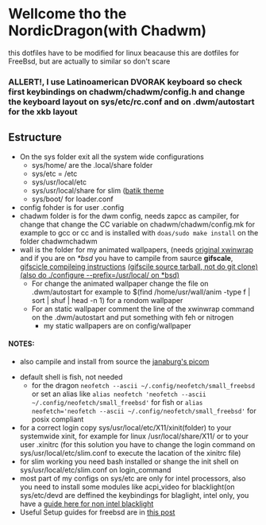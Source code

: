 # Wellcome tho the NordicDragon(with Chadwm)
this dotfiles have to be modified for linux beacause this are dotfiles for FreeBsd, but are actually to similar so don't scare

### ALLERT!, I use Latinoamerican DVORAK keyboard so check first keybindings on chadwm/chadwm/config.h and change the keyboard layout on sys/etc/rc.conf  and on .dwm/autostart for the xkb layout

## Estructure

- On the sys folder exit all the system wide configurations
    - sys/home/ are the .local/share folder
    - sys/etc = /etc
    - sys/usr/local/etc 
    - sys/usr/local/share for slim ([batik theme](https://www.deviantart.com/owl4ce/art/Floflo-Batik-SLiM-Themes-861519439)
    - sys/boot/ for loader.conf
- config fohder is for user .config
- chadwm folder is for the dwm config, needs zapcc as campiler, for change that change the CC variable on chadwm/chadwm/config.mk for example to gcc or cc and is installed with `doas/sudo make install` on the folder chadwmchadwm 
- wall is the folder for my animated wallpapers, (needs [original xwinwrap](https://github.com/mmhobi7/xwinwrap) and if you are on *\*bsd* you have to campile from saurce **gifscale**, [gifscicle compileing instructions](https://github.com/kohler/gifsicle) [(gifscile source tarball, not do git clone) (also do ./configure --prefix=/usr/local/ on \*bsd)](http://www.lcdf.org/gifsicle/)
    - For change the animated wallpaper change the file on .dwm/autostart for example to $(find /home/usr/wall/anim -type f | sort | shuf | head -n 1) for a rondom wallpaper
    - For an static wallpaper comment the line of the xwinwrap command on the .dwm/autostart and put something with feh or nitrogen
        - my static wallpapers are on config/wallpaper
#### NOTES:
+ also campile and install from source the [janaburg's picom](https://github.com/jonaburg/picom)
- default shell is fish, not needed
    - for the dragon `neofetch --ascii ~/.config/neofetch/small_freebsd` or set an alias like `alias neofetch 'neofetch --ascii ~/.config/neofetch/small_freebsd'` for fish or `alias neofetch='neofetch --ascii ~/.config/neofetch/small_freebsd'` for posix compliant 
- for a correct login copy sys/usr/local/etc/X11/xinit(folder) to your systemwide xinit, for example for linux /usr/local/share/X11/ or to your user .xinitrc (for this solution you have to change the login command on sys/usr/local/etc/slim.conf to execute the lacation of the xinitrc file)
- for slim working you need bash installed or shange the init shell on sys/usr/local/etc/slim.conf on login\_command
- most part of my configs on sys/etc are only for intel processors, also you need to install some modules like acpi\_video for blacklight(on sys/etc/devd are deffined the keybindings for blaglight, intel only, you have a [guide here for non intel blacklight](https://www.davidschlachter.com/misc/freebsd-acpi_video-thinkpad-display-brightness)
- Useful Setup guides for freebsd are in [this post ](https://forums.freebsd.org/threads/how-to-setup-a-microphone-correctly-freebsd.82804/)
